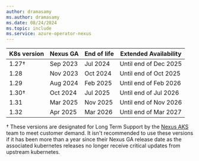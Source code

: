 ```yaml
---
author: dramasamy
ms.author: dramasamy
ms.date: 08/24/2024
ms.topic: include
ms.service: azure-operator-nexus
---
```


|  K8s version | Nexus GA  | End of life                    | Extended Availability |
|--------------|-----------|--------------------------------|-----------------------|
| 1.27†        | Sep 2023  | Jul 2024                       | Until end of Dec 2025 |
| 1.28         | Nov 2023  | Oct 2024                       | Until end of Oct 2025 |
| 1.29         | Aug 2024  | Feb 2025                       | Until end of Feb 2026 |
| 1.30†        | Oct 2024  | Jul 2025                       | Until end of Jul 2026 |
| 1.31         | Mar 2025  | Nov 2025                       | Until end of Nov 2026 |
| 1.32         | Apr 2025  | Mar 2026                       | Until end of Mar 2027 |

† These versions are designated for Long Term Support by the [Nexus AKS](../../concepts-nexus-kubernetes-cluster.md) team to meet customer demand. It isn't recommended to use these versions if it has been more than a year since their Nexus GA release date as the associated kubernetes releases no longer receive critical updates from upstream kubernetes.